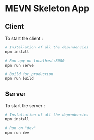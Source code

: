 # MEVN Skeleton App

## Client

To start the client :
```bash
# Installation of all the dependencies
npm install

# Run app on localhost:8080
npm run serve

# Build for production
npm run build
```

## Server

To start the server :
```bash
# Installation of all the dependencies
npm install

# Run on "dev"
npm run dev
```
